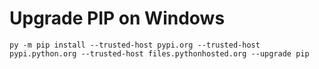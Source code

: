 # Upgrade PIP on Windows

```
py -m pip install --trusted-host pypi.org --trusted-host pypi.python.org --trusted-host files.pythonhosted.org --upgrade pip
```


